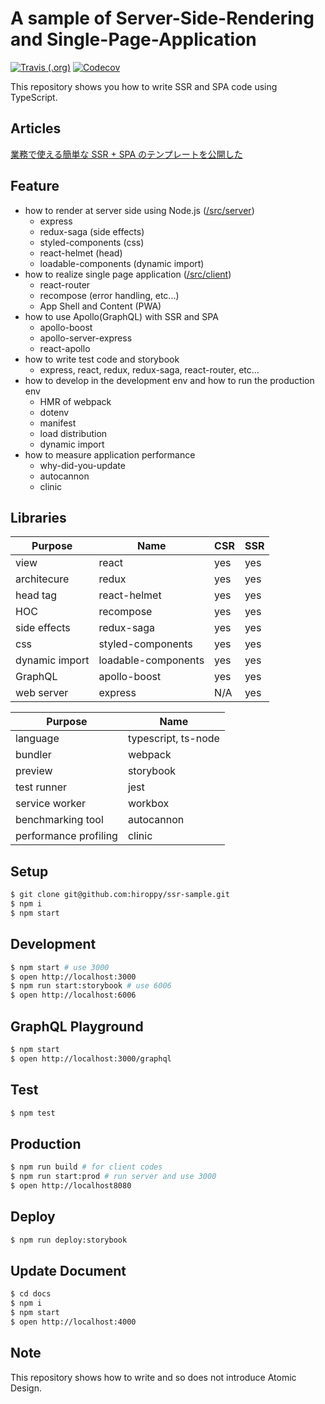 # A sample of Server-Side-Rendering and Single-Page-Application

[![Travis (.org)](https://img.shields.io/travis/hiroppy/ssr-sample.svg?style=flat-square)](https://travis-ci.org/hiroppy/ssr-sample)
[![Codecov](https://img.shields.io/codecov/c/github/hiroppy/ssr-sample.svg?style=flat-square)](https://codecov.io/gh/hiroppy/ssr-sample)

This repository shows you how to write SSR and SPA code using TypeScript.

## Articles

[業務で使える簡単な SSR + SPA のテンプレートを公開した](http://blog.hiroppy.me/entry/ssr-sample)

## Feature

- how to render at server side using Node.js ([/src/server](/src/server))
  - express
  - redux-saga (side effects)
  - styled-components (css)
  - react-helmet (head)
  - loadable-components (dynamic import)
- how to realize single page application ([/src/client](/src/client))
  - react-router
  - recompose (error handling, etc...)
  - App Shell and Content (PWA)
- how to use Apollo(GraphQL) with SSR and SPA
  - apollo-boost
  - apollo-server-express
  - react-apollo
- how to write test code and storybook
  - express, react, redux, redux-saga, react-router, etc...
- how to develop in the development env and how to run the production env
  - HMR of webpack
  - dotenv
  - manifest
  - load distribution
  - dynamic import
- how to measure application performance
  - why-did-you-update
  - autocannon
  - clinic

## Libraries

| Purpose        | Name                | CSR | SSR |
| -------------- | ------------------- | --- | --- |
| view           | react               | yes | yes |
| architecure    | redux               | yes | yes |
| head tag       | react-helmet        | yes | yes |
| HOC            | recompose           | yes | yes |
| side effects   | redux-saga          | yes | yes |
| css            | styled-components   | yes | yes |
| dynamic import | loadable-components | yes | yes |
| GraphQL        | apollo-boost        | yes | yes |
| web server     | express             | N/A | yes |

| Purpose               | Name                |
| --------------------- | ------------------- |
| language              | typescript, ts-node |
| bundler               | webpack             |
| preview               | storybook           |
| test runner           | jest                |
| service worker        | workbox             |
| benchmarking tool     | autocannon          |
| performance profiling | clinic              |

## Setup

```sh
$ git clone git@github.com:hiroppy/ssr-sample.git
$ npm i
$ npm start
```

## Development

```sh
$ npm start # use 3000
$ open http://localhost:3000
$ npm run start:storybook # use 6006
$ open http://localhost:6006
```

## GraphQL Playground

```sh
$ npm start
$ open http://localhost:3000/graphql
```

## Test

```sh
$ npm test
```

## Production

```sh
$ npm run build # for client codes
$ npm run start:prod # run server and use 3000
$ open http://localhost8080
```

## Deploy

```sh
$ npm run deploy:storybook
```

## Update Document

```sh
$ cd docs
$ npm i
$ npm start
$ open http://localhost:4000
```

## Note

This repository shows how to write and so does not introduce Atomic Design.
